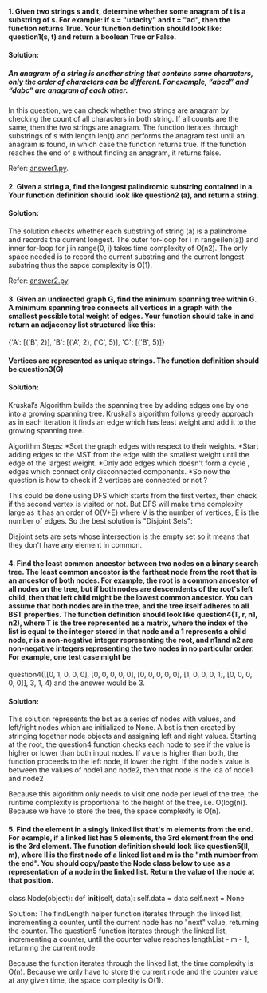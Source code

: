 #### 1.	Given two strings s and t, determine whether some anagram of t is a substring of s. For example: if s = "udacity" and t = "ad", then the function returns True. Your function definition should look like: question1(s, t) and return a boolean True or False.

#### Solution: 
##### *An anagram of a string is another string that contains same characters, only the order of characters can be different. For example, “abcd” and “dabc” are anagram of each other.*

In this question, we can check whether two strings are anagram by checking the count of all characters in both string. If all counts are the same, then the two strings are anagram. The function iterates through substrings of s with length len(t) and performs the anagram test until an anagram is found, in which case the function returns true. If the function reaches the end of s without finding an anagram, it returns false.

Refer: [answer1.py](https://github.com/dthinley/Interview-Questions_2/blob/master/interview1.py).

#### 2.	Given a string a, find the longest palindromic substring contained in a. Your function definition should look like question2 (a), and return a string.

#### Solution: 
The solution checks whether each substring of string (a) is a palindrome and records the current longest. The outer for-loop for i in range(len(a)) and inner for-loop for j in range(0, i) takes time complexity of O(n2). The only space needed is to record the current substring and the current longest substring thus the sapce complexity is O(1).

Refer: [answer2.py](https://github.com/dthinley/Interview-Questions_2/blob/master/interviews2.py).

#### 3.	Given an undirected graph G, find the minimum spanning tree within G. A minimum spanning tree connects all vertices in a graph with the smallest possible total weight of edges. Your function should take in and return an adjacency list structured like this:
{'A': [('B', 2)],
 'B': [('A', 2), ('C', 5)], 
 'C': [('B', 5)]}
#### Vertices are represented as unique strings. The function definition should be question3(G)

#### Solution:  
Kruskal’s Algorithm builds the spanning tree by adding edges one by one into a growing spanning tree. Kruskal's algorithm follows greedy approach as in each iteration it finds an edge which has least weight and add it to the growing spanning tree.

Algorithm Steps:
*Sort the graph edges with respect to their weights.
*Start adding edges to the MST from the edge with the smallest weight until the edge of the largest weight.
*Only add edges which doesn't form a cycle , edges which connect only disconnected components.
*So now the question is how to check if 2 vertices are connected or not ?

This could be done using DFS which starts from the first vertex, then check if the second vertex is visited or not. But DFS will make time complexity large as it has an order of 
O(V+E) where V is the number of vertices, E is the number of edges. So the best solution is "Disjoint Sets": 

Disjoint sets are sets whose intersection is the empty set so it means that they don't have any element in common.

#### 4.	Find the least common ancestor between two nodes on a binary search tree. The least common ancestor is the farthest node from the root that is an ancestor of both nodes. For example, the root is a common ancestor of all nodes on the tree, but if both nodes are descendents of the root's left child, then that left child might be the lowest common ancestor. You can assume that both nodes are in the tree, and the tree itself adheres to all BST properties. The function definition should look like question4(T, r, n1, n2), where T is the tree represented as a matrix, where the index of the list is equal to the integer stored in that node and a 1 represents a child node, r is a non-negative integer representing the root, and n1and n2 are non-negative integers representing the two nodes in no particular order. For example, one test case might be
question4([[0, 1, 0, 0, 0],
           [0, 0, 0, 0, 0],
           [0, 0, 0, 0, 0],
           [1, 0, 0, 0, 1],
           [0, 0, 0, 0, 0]],
          3,
          1,
          4)
and the answer would be 3.

#### Solution: 
This solution represents the bst as a series of nodes with values, and left/right nodes which are initialized to None. A bst is then created by stringing together node objects and assigning left and right values. Starting at the root, the question4 function checks each node to see if the value is higher or lower than both input nodes. If value is higher than both, the function proceeds to the left node, if lower the right. If the node's value is between the values of node1 and node2, then that node is the lca of node1 and node2

Because this algorithm only needs to visit one node per level of the tree, the runtime complexity is proportional to the height of the tree, i.e. O(log(n)). Because we have to store the tree, the space complexity is O(n).

#### 5.	Find the element in a singly linked list that's m elements from the end. For example, if a linked list has 5 elements, the 3rd element from the end is the 3rd element. The function definition should look like question5(ll, m), where ll is the first node of a linked list and m is the "mth number from the end". You should copy/paste the Node class below to use as a representation of a node in the linked list. Return the value of the node at that position.
class Node(object):
  def __init__(self, data):
    self.data = data
    self.next = None

Solution: The findLength helper function iterates through the linked list, incrementing a counter, until the current node has no "next" value, returning the counter. The question5 function iterates through the linked list, incrementing a counter, until the counter value reaches lengthList - m - 1, returning the current node.

Because the function iterates through the linked list, the time complexity is O(n). Because we only have to store the current node and the counter value at any given time, the space complexity is O(1).



